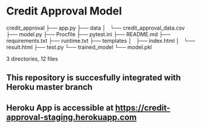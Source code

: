 # Credit Approval Model

credit_approval
├── app.py
├── data
│   └── credit_approval_data.csv
├── model.py
├── Procfile
├── pytest.ini
├── README.md
├── requirements.txt
├── runtime.txt
├── templates
│   ├── index.html
│   └── result.html
├── test.py
└── trained_model
    └── model.pkl

3 directories, 12 files

## This repository is succesfully integrated with Heroku master branch
## Heroku App is accessible at https://credit-approval-staging.herokuapp.com 
